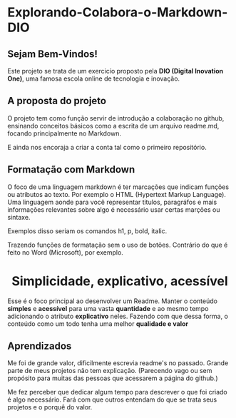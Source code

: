# Explorando-Colabora-o-Markdown-DIO

## Sejam Bem-Vindos!

Este projeto se trata de um exercicío proposto pela **DIO (Digital Inovation One)**, uma famosa escola online de tecnologia e inovação. 

## A proposta do projeto

O projeto tem como função servir de introdução a colaboração no github, ensinando conceitos básicos como a escrita de um arquivo readme.md, focando principalmente no Markdown.

E ainda nos encoraja a criar a conta tal como o primeiro repositório.

## Formatação com Markdown

O foco de uma linguagem markdown é ter marcações que indicam funções ou atributos ao texto. Por exemplo o HTML (Hypertext Markup Language). Uma linguagem aonde para você representar titulos, paragráfos e mais informações relevantes sobre algo é necessário usar certas marções ou sintaxe. 

Exemplos disso seriam os comandos h1, p, bold, italic. 

Trazendo funções de formatação sem o uso de botões. Contrário do que é feito no Word (Microsoft), por exemplo. 

<h1 align="center">Simplicidade, explicativo, acessível</h1>

Esse é o foco principal ao desenvolver um Readme. Manter o conteúdo **simples** e **acessível** para uma vasta **quantidade** e ao mesmo tempo adicionando o atributo **explicativo** neles. Fazendo com que dessa forma, o conteúdo como um todo tenha uma melhor **qualidade e valor**

## Aprendizados 

Me foi de grande valor, dificilmente escrevia readme's no passado. Grande parte de meus projetos não tem explicação. (Parecendo vago ou sem propósito para muitas das pessoas que acessarem a página do github.)

Me fez perceber que dedicar algum tempo para descrever o que foi criado é algo necessário. Fará com que outros entendam do que se trata seus projetos e o porquê do valor.








